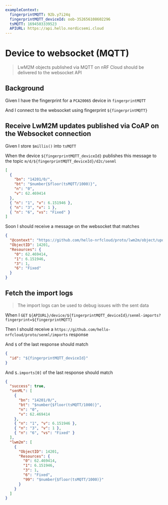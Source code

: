 ```yaml
---
exampleContext:
  fingerprintMQTT: 92b.y7i24q
  fingerprintMQTT_deviceId: oob-352656108602296
  tsMQTT: 1694503339523
  APIURL: https://api.hello.nordicsemi.cloud
---
```


# Device to websocket (MQTT)

> LwM2M objects published via MQTT on nRF Cloud should be delivered to the
> websocket API

## Background

Given I have the fingerprint for a `PCA20065` device in `fingerprintMQTT`

And I connect to the websocket using fingerprint `${fingerprintMQTT}`

## Receive LwM2M updates published via CoAP on the Websocket connection

Given I store `$millis()` into `tsMQTT`

When the device `${fingerprintMQTT_deviceId}` publishes this message to the
topic `m/d/${fingerprintMQTT_deviceId}/d2c/senml`

```json
[
  {
    "bn": "14201/0/",
    "bt": "$number{$floor(tsMQTT/1000)}",
    "n": "0",
    "v": 62.469414
  },
  { "n": "1", "v": 6.151946 },
  { "n": "3", "v": 1 },
  { "n": "6", "vs": "Fixed" }
]
```

Soon I should receive a message on the websocket that matches

```json
{
  "@context": "https://github.com/hello-nrfcloud/proto/lwm2m/object/update",
  "ObjectID": 14201,
  "Resources": {
    "0": 62.469414,
    "1": 6.151946,
    "3": 1,
    "6": "Fixed"
  }
}
```

## Fetch the import logs

> The import logs can be used to debug issues with the sent data

When I `GET`
`${APIURL}/device/${fingerprintMQTT_deviceId}/senml-imports?fingerprint=${fingerprintMQTT}`

Then I should receive a `https://github.com/hello-nrfcloud/proto/senml/imports`
response

And `$` of the last response should match

```json
{
  "id": "${fingerprintMQTT_deviceId}"
}
```

And `$.imports[0]` of the last response should match

```json
{
  "success": true,
  "senML": [
    {
      "bn": "14201/0/",
      "bt": "$number{$floor(tsMQTT/1000)}",
      "n": "0",
      "v": 62.469414
    },
    { "n": "1", "v": 6.151946 },
    { "n": "3", "v": 1 },
    { "n": "6", "vs": "Fixed" }
  ],
  "lwm2m": [
    {
      "ObjectID": 14201,
      "Resources": {
        "0": 62.469414,
        "1": 6.151946,
        "3": 1,
        "6": "Fixed",
        "99": "$number{$floor(tsMQTT/1000)}"
      }
    }
  ]
}
```
